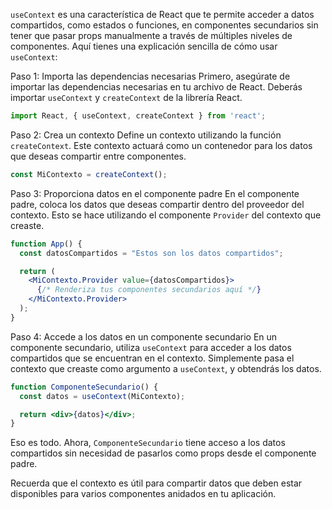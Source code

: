 `useContext` es una característica de React que te permite acceder a datos compartidos, como estados o funciones, en componentes secundarios sin tener que pasar props manualmente a través de múltiples niveles de componentes. Aquí tienes una explicación sencilla de cómo usar `useContext`:

Paso 1: Importa las dependencias necesarias
Primero, asegúrate de importar las dependencias necesarias en tu archivo de React. Deberás importar `useContext` y `createContext` de la librería React.

```jsx
import React, { useContext, createContext } from 'react';
```

Paso 2: Crea un contexto
Define un contexto utilizando la función `createContext`. Este contexto actuará como un contenedor para los datos que deseas compartir entre componentes.

```jsx
const MiContexto = createContext();
```

Paso 3: Proporciona datos en el componente padre
En el componente padre, coloca los datos que deseas compartir dentro del proveedor del contexto. Esto se hace utilizando el componente `Provider` del contexto que creaste.

```jsx
function App() {
  const datosCompartidos = "Estos son los datos compartidos";

  return (
    <MiContexto.Provider value={datosCompartidos}>
      {/* Renderiza tus componentes secundarios aquí */}
    </MiContexto.Provider>
  );
}
```

Paso 4: Accede a los datos en un componente secundario
En un componente secundario, utiliza `useContext` para acceder a los datos compartidos que se encuentran en el contexto. Simplemente pasa el contexto que creaste como argumento a `useContext`, y obtendrás los datos.

```jsx
function ComponenteSecundario() {
  const datos = useContext(MiContexto);

  return <div>{datos}</div>;
}
```

Eso es todo. Ahora, `ComponenteSecundario` tiene acceso a los datos compartidos sin necesidad de pasarlos como props desde el componente padre.

Recuerda que el contexto es útil para compartir datos que deben estar disponibles para varios componentes anidados en tu aplicación.